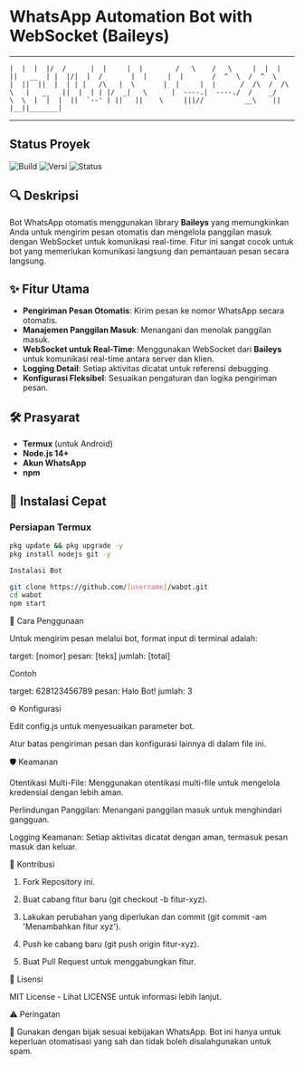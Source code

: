 # WhatsApp Automation Bot with WebSocket (Baileys)

---
```
|  |  |  |/  /      |  |     |  |        /   \    /   \     |  |  |  ||   __  | |  |/|  |  /       |  |     |  |       /  ^  \  /  ^  \    |  ||  ||  |  | | |   /\   |  \       |  |     |  |      /  /\  /  /\  \   |   __   ||  |  | | |/  _|   \      |  ----.|  ----./  /    _/    \  \  |  |  |  ||  `--' | ||   ||    \     |||//          __\    ||  |__||_______|

```
---

## Status Proyek
![Build](https://img.shields.io/badge/build-passing-brightgreen)
![Versi](https://img.shields.io/badge/versi-1.0.0-blue)
![Status](https://img.shields.io/badge/status-aktif-success)

## 🔍 Deskripsi
Bot WhatsApp otomatis menggunakan library **Baileys** yang memungkinkan Anda untuk mengirim pesan otomatis dan mengelola panggilan masuk dengan WebSocket untuk komunikasi real-time. Fitur ini sangat cocok untuk bot yang memerlukan komunikasi langsung dan pemantauan pesan secara langsung.

## ✨ Fitur Utama
- **Pengiriman Pesan Otomatis**: Kirim pesan ke nomor WhatsApp secara otomatis.
- **Manajemen Panggilan Masuk**: Menangani dan menolak panggilan masuk.
- **WebSocket untuk Real-Time**: Menggunakan WebSocket dari **Baileys** untuk komunikasi real-time antara server dan klien.
- **Logging Detail**: Setiap aktivitas dicatat untuk referensi debugging.
- **Konfigurasi Fleksibel**: Sesuaikan pengaturan dan logika pengiriman pesan.

## 🛠 Prasyarat
- **Termux** (untuk Android)
- **Node.js 14+**
- **Akun WhatsApp**
- **npm**

## 🚀 Instalasi Cepat

### Persiapan Termux
```bash
pkg update && pkg upgrade -y
pkg install nodejs git -y

Instalasi Bot

git clone https://github.com/[username]/wabot.git
cd wabot
npm start
```

💬 Cara Penggunaan

Untuk mengirim pesan melalui bot, format input di terminal adalah:

target: [nomor] pesan: [teks] jumlah: [total]

Contoh

target: 628123456789 pesan: Halo Bot! jumlah: 3

⚙️ Konfigurasi

Edit config.js untuk menyesuaikan parameter bot.

Atur batas pengiriman pesan dan konfigurasi lainnya di dalam file ini.


🛡️ Keamanan

Otentikasi Multi-File: Menggunakan otentikasi multi-file untuk mengelola kredensial dengan lebih aman.

Perlindungan Panggilan: Menangani panggilan masuk untuk menghindari gangguan.

Logging Keamanan: Setiap aktivitas dicatat dengan aman, termasuk pesan masuk dan keluar.


🤝 Kontribusi

1. Fork Repository ini.


2. Buat cabang fitur baru (git checkout -b fitur-xyz).


3. Lakukan perubahan yang diperlukan dan commit (git commit -am 'Menambahkan fitur xyz').


4. Push ke cabang baru (git push origin fitur-xyz).


5. Buat Pull Request untuk menggabungkan fitur.



📜 Lisensi

MIT License - Lihat LICENSE untuk informasi lebih lanjut.

⚠️ Peringatan

🚨 Gunakan dengan bijak sesuai kebijakan WhatsApp. Bot ini hanya untuk keperluan otomatisasi yang sah dan tidak boleh disalahgunakan untuk spam.



